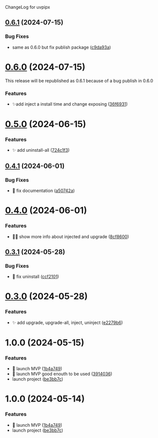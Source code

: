 ChangeLog for uvpipx

## [0.6.1](https://gitlab.com/pytgaen-group/uvpipx/compare/0.6.0...0.6.1) (2024-07-15)


### Bug Fixes

* same as 0.6.0 but fix publish package ([c9da93a](https://gitlab.com/pytgaen-group/uvpipx/commit/c9da93aac86bb6727e8c83dad456874393ac3686))

# [0.6.0](https://gitlab.com/pytgaen-group/uvpipx/compare/0.5.0...0.6.0) (2024-07-15)

This release will be republished as 0.6.1 because of a bug publish in 0.6.0


### Features

* ✨add inject a install time and change exposing ([36f6931](https://gitlab.com/pytgaen-group/uvpipx/commit/36f6931a72aca2342403b2dabca06e5cf421b9f3))

# [0.5.0](https://gitlab.com/pytgaen-group/uvpipx/compare/0.4.1...0.5.0) (2024-06-15)


### Features

* ✨ add uninstall-all ([724c1f3](https://gitlab.com/pytgaen-group/uvpipx/commit/724c1f385132a684a92dc7fb678e5f311bd9c8e0))

## [0.4.1](https://gitlab.com/pytgaen-group/uvpipx/compare/0.4.0...0.4.1) (2024-06-01)


### Bug Fixes

* 📝 fix documentation ([a50742a](https://gitlab.com/pytgaen-group/uvpipx/commit/a50742a3b6607c7c24981aae3948a7e1f606f796))

# [0.4.0](https://gitlab.com/pytgaen-group/uvpipx/compare/0.3.1...0.4.0) (2024-06-01)


### Features

* 🧑‍💻 show more info about injected and upgrade ([8cf8600](https://gitlab.com/pytgaen-group/uvpipx/commit/8cf8600b86caf05931c0b7af1e5acf8581994291))

## [0.3.1](https://gitlab.com/pytgaen-group/uvpipx/compare/0.3.0...0.3.1) (2024-05-28)


### Bug Fixes

* 🐛 fix uninstall ([ccf2101](https://gitlab.com/pytgaen-group/uvpipx/commit/ccf2101b29202b5edb9186b7f46a2422b79a4702))

# [0.3.0](https://gitlab.com/pytgaen-group/uvpipx/compare/0.2.0...0.3.0) (2024-05-28)


### Features

* ✨ add upgrade, upgrade-all, inject, uninject ([e2279b6](https://gitlab.com/pytgaen-group/uvpipx/commit/e2279b65e919a1fb3f488eedf2f5476bad5af220))

# 1.0.0 (2024-05-15)


### Features

* 🎉 launch MVP ([1b4a749](https://gitlab.com/pytgaen-group/uvpipx/commit/1b4a749e6c1576135a84e19794960c2b4d1267ed))
* 🎉 launch MVP good enouth to be used ([3914036](https://gitlab.com/pytgaen-group/uvpipx/commit/39140366c8563135c192dbe0c22f9327513a47a6))
* launch project ([be3bb7c](https://gitlab.com/pytgaen-group/uvpipx/commit/be3bb7cd8ddfd497c72e97359603332d502a0cd5))

# 1.0.0 (2024-05-14)


### Features

* 🎉 launch MVP ([1b4a749](https://gitlab.com/pytgaen-group/uvpipx/commit/1b4a749e6c1576135a84e19794960c2b4d1267ed))
* launch project ([be3bb7c](https://gitlab.com/pytgaen-group/uvpipx/commit/be3bb7cd8ddfd497c72e97359603332d502a0cd5))
